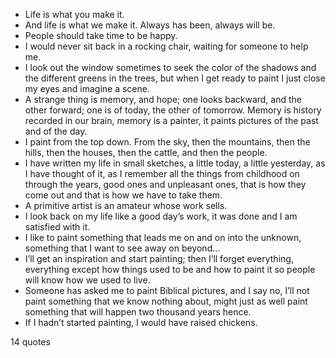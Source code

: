  - Life is what you make it.
 - And life is what we make it. Always has been, always will be.
 - People should take time to be happy.
 - I would never sit back in a rocking chair, waiting for someone to help me.
 - I look out the window sometimes to seek the color of the shadows and the different greens in the trees, but when I get ready to paint I just close my eyes and imagine a scene.
 - A strange thing is memory, and hope; one looks backward, and the other forward; one is of today, the other of tomorrow. Memory is history recorded in our brain, memory is a painter, it paints pictures of the past and of the day.
 - I paint from the top down. From the sky, then the mountains, then the hills, then the houses, then the cattle, and then the people.
 - I have written my life in small sketches, a little today, a little yesterday, as I have thought of it, as I remember all the things from childhood on through the years, good ones and unpleasant ones, that is how they come out and that is how we have to take them.
 - A primitive artist is an amateur whose work sells.
 - I look back on my life like a good day’s work, it was done and I am satisfied with it.
 - I like to paint something that leads me on and on into the unknown, something that I want to see away on beyond...
 - I’ll get an inspiration and start painting; then I’ll forget everything, everything except how things used to be and how to paint it so people will know how we used to live.
 - Someone has asked me to paint Biblical pictures, and I say no, I’ll not paint something that we know nothing about, might just as well paint something that will happen two thousand years hence.
 - If I hadn’t started painting, I would have raised chickens.

14 quotes